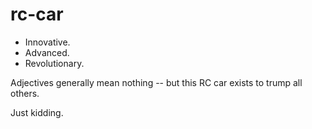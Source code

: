 # rc-car
- Innovative. 
- Advanced. 
- Revolutionary.

Adjectives generally mean nothing -- but this RC car exists to trump all others.

Just kidding.
